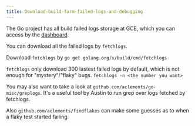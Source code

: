 ```yaml
---
title: Download-build-farm-failed-logs-and-debugging
---
```


The Go project has all build failed logs storage at GCE, which you can access by the [dashboard](https://build.golang.org/).

You can download all the failed logs by `fetchlogs`.

Download `fetchlogs` by `go get golang.org/x/build/cmd/fetchlogs`

`fetchlogs` only download 300 lastest failed logs by default, which is not enough for "mystery"/"flaky" bugs.
`fetchlogs -n <the number you want>`

You may also want to take a look at
`github.com/aclements/go-misc/greplogs`. It's a useful tool by Austin
to run grep over logs fetched by fetchlogs. 

Also `github.com/aclements/findflakes` can make some guesses as to when a
flaky test started failing.
